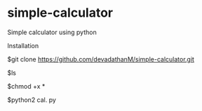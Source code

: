 # simple-calculator
Simple calculator using python

Installation


$git clone https://github.com/devadathanM/simple-calculator.git




$ls 






$chmod +x *


$python2 cal. py
